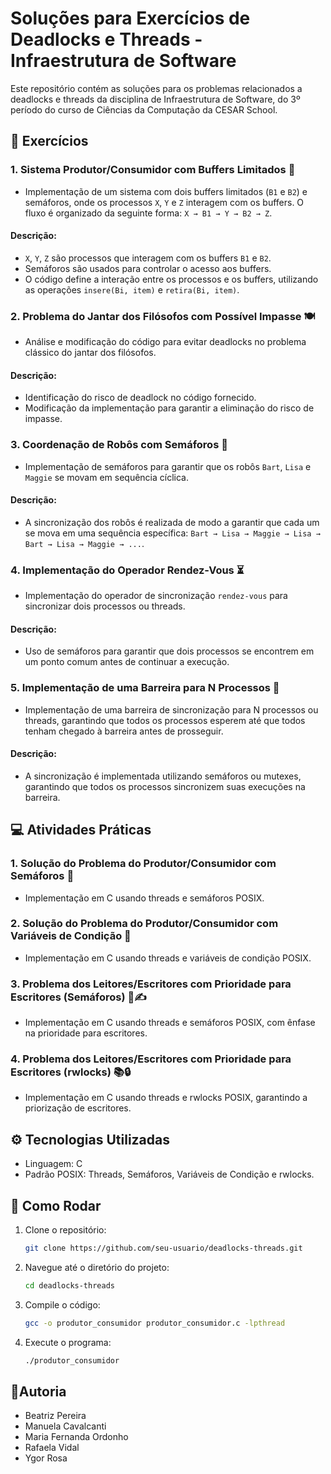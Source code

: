 # Soluções para Exercícios de Deadlocks e Threads - Infraestrutura de Software

Este repositório contém as soluções para os problemas relacionados a deadlocks e threads da disciplina de Infraestrutura de Software, do 3º período do curso de Ciências da Computação da CESAR School.

## 📝 Exercícios

### 1. Sistema Produtor/Consumidor com Buffers Limitados 🍞

- Implementação de um sistema com dois buffers limitados (`B1` e `B2`) e semáforos, onde os processos `X`, `Y` e `Z` interagem com os buffers. O fluxo é organizado da seguinte forma: `X → B1 → Y → B2 → Z`.

#### Descrição:
- `X`, `Y`, `Z` são processos que interagem com os buffers `B1` e `B2`.
- Semáforos são usados para controlar o acesso aos buffers.
- O código define a interação entre os processos e os buffers, utilizando as operações `insere(Bi, item)` e `retira(Bi, item)`.

### 2. Problema do Jantar dos Filósofos com Possível Impasse 🍽️

- Análise e modificação do código para evitar deadlocks no problema clássico do jantar dos filósofos.

#### Descrição:
- Identificação do risco de deadlock no código fornecido.
- Modificação da implementação para garantir a eliminação do risco de impasse.

### 3. Coordenação de Robôs com Semáforos 🤖

- Implementação de semáforos para garantir que os robôs `Bart`, `Lisa` e `Maggie` se movam em sequência cíclica.

#### Descrição:
- A sincronização dos robôs é realizada de modo a garantir que cada um se mova em uma sequência específica: `Bart → Lisa → Maggie → Lisa → Bart → Lisa → Maggie → ...`.

### 4. Implementação do Operador Rendez-Vous ⏳

- Implementação do operador de sincronização `rendez-vous` para sincronizar dois processos ou threads.

#### Descrição:
- Uso de semáforos para garantir que dois processos se encontrem em um ponto comum antes de continuar a execução.

### 5. Implementação de uma Barreira para N Processos 🚧

- Implementação de uma barreira de sincronização para N processos ou threads, garantindo que todos os processos esperem até que todos tenham chegado à barreira antes de prosseguir.

#### Descrição:
- A sincronização é implementada utilizando semáforos ou mutexes, garantindo que todos os processos sincronizem suas execuções na barreira.

## 💻 Atividades Práticas

### 1. Solução do Problema do Produtor/Consumidor com Semáforos 🍞

- Implementação em C usando threads e semáforos POSIX.

### 2. Solução do Problema do Produtor/Consumidor com Variáveis de Condição 🍲

- Implementação em C usando threads e variáveis de condição POSIX.

### 3. Problema dos Leitores/Escritores com Prioridade para Escritores (Semáforos) 📖✍️

- Implementação em C usando threads e semáforos POSIX, com ênfase na prioridade para escritores.

### 4. Problema dos Leitores/Escritores com Prioridade para Escritores (rwlocks) 📚🔒

- Implementação em C usando threads e rwlocks POSIX, garantindo a priorização de escritores.

## ⚙️ Tecnologias Utilizadas

- Linguagem: C
- Padrão POSIX: Threads, Semáforos, Variáveis de Condição e rwlocks.

## 🚀 Como Rodar

1. Clone o repositório:

   ```bash
   git clone https://github.com/seu-usuario/deadlocks-threads.git

2. Navegue até o diretório do projeto:
   ```bash
   cd deadlocks-threads
3. Compile o código:
   ```bash
   gcc -o produtor_consumidor produtor_consumidor.c -lpthread
4. Execute o programa:
   ```bash
   ./produtor_consumidor

## 👥Autoria
- Beatriz Pereira
- Manuela Cavalcanti
- Maria Fernanda Ordonho
- Rafaela Vidal
- Ygor Rosa

